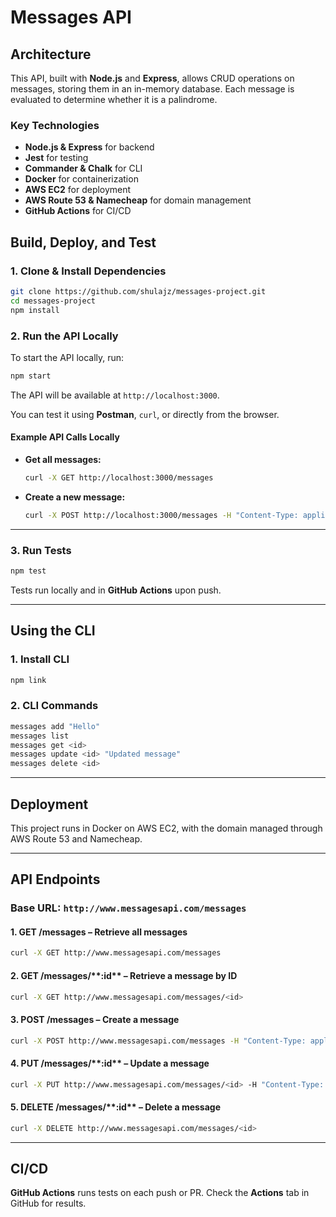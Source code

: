 # **Messages API**

## **Architecture**

This API, built with **Node.js** and **Express**, allows CRUD operations on messages, storing them in an in-memory database. Each message is evaluated to determine whether it is a palindrome.

### **Key Technologies**

- **Node.js & Express** for backend
- **Jest** for testing
- **Commander & Chalk** for CLI
- **Docker** for containerization
- **AWS EC2** for deployment
- **AWS Route 53 & Namecheap** for domain management
- **GitHub Actions** for CI/CD

## **Build, Deploy, and Test**

### **1. Clone & Install Dependencies**

```sh
git clone https://github.com/shulajz/messages-project.git
cd messages-project
npm install
```

### **2. Run the API Locally**

To start the API locally, run:

```sh
npm start
```

The API will be available at `http://localhost:3000`.

You can test it using **Postman**, `curl`, or directly from the browser.

#### **Example API Calls Locally**

- **Get all messages:**
  ```sh
  curl -X GET http://localhost:3000/messages
  ```
- **Create a new message:**
  ```sh
  curl -X POST http://localhost:3000/messages -H "Content-Type: application/json" -d '{"message": "hello"}'
  ```

---

### **3. Run Tests**

```sh
npm test
```

Tests run locally and in **GitHub Actions** upon push.

---

## **Using the CLI**

### **1. Install CLI**

```sh
npm link
```

### **2. CLI Commands**

```sh
messages add "Hello"
messages list
messages get <id>
messages update <id> "Updated message"
messages delete <id>
```

---

## **Deployment**

This project runs in Docker on AWS EC2, with the domain managed through AWS Route 53 and Namecheap.

---

## **API Endpoints**

### **Base URL:** `http://www.messagesapi.com/messages`

#### **1. GET /messages** – Retrieve all messages

```sh
curl -X GET http://www.messagesapi.com/messages
```

#### **2. GET /messages/\*\***:id\*\* – Retrieve a message by ID

```sh
curl -X GET http://www.messagesapi.com/messages/<id>
```

#### **3. POST /messages** – Create a message

```sh
curl -X POST http://www.messagesapi.com/messages -H "Content-Type: application/json" -d '{"message": "hello"}'
```

#### **4. PUT /messages/\*\***:id\*\* – Update a message

```sh
curl -X PUT http://www.messagesapi.com/messages/<id> -H "Content-Type: application/json" -d '{"message": "updated"}'
```

#### **5. DELETE /messages/\*\***:id\*\* – Delete a message

```sh
curl -X DELETE http://www.messagesapi.com/messages/<id>
```

---

## **CI/CD**

**GitHub Actions** runs tests on each push or PR. Check the **Actions** tab in GitHub for results.
